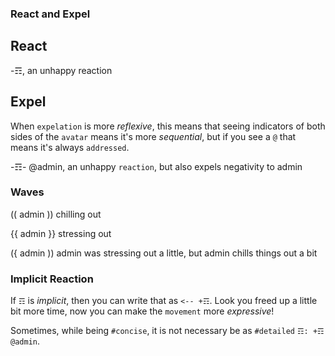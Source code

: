 ### React and Expel

## React
-☶, an unhappy reaction

## Expel
When `expelation` is more _reflexive_, this means that seeing indicators of both sides of the `avatar` means it's more _sequential_, but if you see a `@` that means it's always `addressed`.

-☶- @admin, an unhappy `reaction`, but also expels negativity to admin

### Waves
(( admin )) chilling out

{{ admin }} stressing out

({ admin )) admin was stressing out a little, but admin chills things out a bit

### Implicit Reaction
If `☶` is _implicit_, then you can write that as `<-- +☶`.  Look you freed up a little bit more time, now you can make the `movement` more _expressive_!

Sometimes, while being `#concise`, it is not necessary be as `#detailed` `☶: +☶ @admin`.  